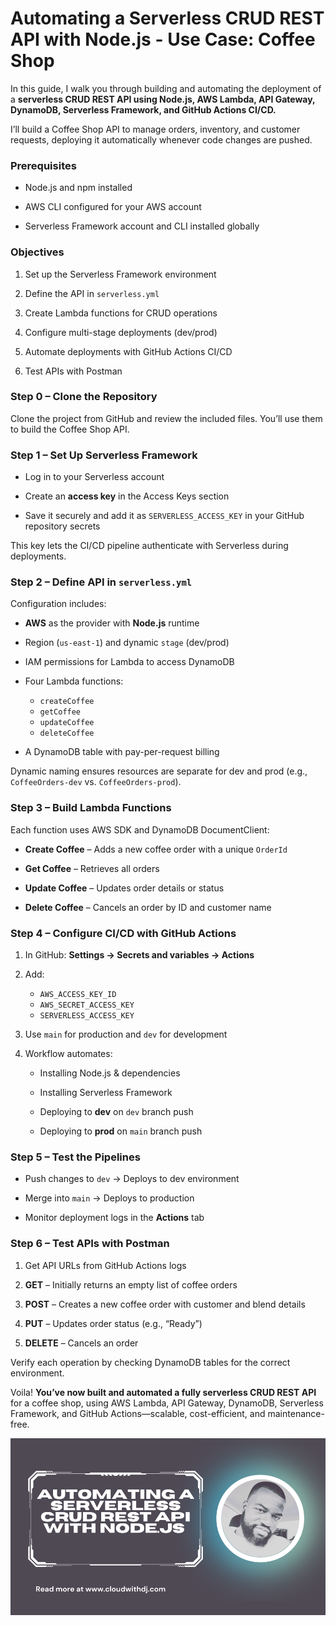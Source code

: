# Automating a Serverless CRUD REST API with Node.js - Use Case: Coffee Shop


In this guide, I walk you through building and automating the deployment of a **serverless CRUD REST API using Node.js, AWS Lambda, API Gateway, DynamoDB, Serverless Framework, and GitHub Actions CI/CD.**

I’ll build a Coffee Shop API to manage orders, inventory, and customer requests, deploying it automatically whenever code changes are pushed.


### Prerequisites

* Node.js and npm installed

* AWS CLI configured for your AWS account

* Serverless Framework account and CLI installed globally
 

### Objectives

1. Set up the Serverless Framework environment

2. Define the API in `serverless.yml`

3. Create Lambda functions for CRUD operations

4. Configure multi-stage deployments (dev/prod)

5. Automate deployments with GitHub Actions CI/CD

6. Test APIs with Postman

 
### Step 0 – Clone the Repository

Clone the project from GitHub and review the included files. You’ll use them to build the Coffee Shop API.

 
### Step 1 – Set Up Serverless Framework

* Log in to your Serverless account

* Create an **access key** in the Access Keys section

* Save it securely and add it as `SERVERLESS_ACCESS_KEY` in your GitHub repository secrets

This key lets the CI/CD pipeline authenticate with Serverless during deployments.

 
### Step 2 – Define API in `serverless.yml`

Configuration includes:

* **AWS** as the provider with **Node.js** runtime

* Region (`us-east-1`) and dynamic `stage` (dev/prod)

* IAM permissions for Lambda to access DynamoDB

* Four Lambda functions:

  * `createCoffee`
  * `getCoffee`
  * `updateCoffee`
  * `deleteCoffee`

* A DynamoDB table with pay-per-request billing

Dynamic naming ensures resources are separate for dev and prod (e.g., `CoffeeOrders-dev` vs. `CoffeeOrders-prod`).

 
### Step 3 – Build Lambda Functions

Each function uses AWS SDK and DynamoDB DocumentClient:

* **Create Coffee** – Adds a new coffee order with a unique `OrderId`

* **Get Coffee** – Retrieves all orders

* **Update Coffee** – Updates order details or status

* **Delete Coffee** – Cancels an order by ID and customer name

 
### Step 4 – Configure CI/CD with GitHub Actions

1. In GitHub: **Settings → Secrets and variables → Actions**

2. Add:

   * `AWS_ACCESS_KEY_ID`
   * `AWS_SECRET_ACCESS_KEY`
   * `SERVERLESS_ACCESS_KEY`

3. Use `main` for production and `dev` for development

4. Workflow automates:

   * Installing Node.js & dependencies

   * Installing Serverless Framework

   * Deploying to **dev** on `dev` branch push

   * Deploying to **prod** on `main` branch push

 

### Step 5 – Test the Pipelines

* Push changes to `dev` → Deploys to dev environment

* Merge into `main` → Deploys to production

* Monitor deployment logs in the **Actions** tab

 

### Step 6 – Test APIs with Postman

1. Get API URLs from GitHub Actions logs

2. **GET** – Initially returns an empty list of coffee orders

3. **POST** – Creates a new coffee order with customer and blend details

4. **PUT** – Updates order status (e.g., “Ready”)

5. **DELETE** – Cancels an order

Verify each operation by checking DynamoDB tables for the correct environment.

 

Voila! **You’ve now built and automated a fully serverless CRUD REST API** for a coffee shop, using AWS Lambda, API Gateway, DynamoDB, Serverless Framework, and GitHub Actions—scalable, cost-efficient, and maintenance-free.

<!--  Find the detailed tutorial, with screenshot and tips, on my website: [Automating a Serverless CRUD REST API with Node.js](https://cloudwithdj.com/automating-a-serverless-crud-rest-api-with-node-js/)
-->


![Read the blog](image-1.png)
